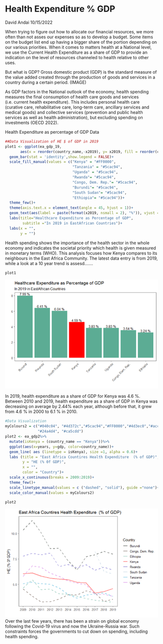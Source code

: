 Health Expenditure % GDP
================
David Andai
10/15/2022

When trying to figure out how to allocate our financial resources, we
more often than not asses our expenses so as to develop a budget. Some
items on the budget list end up having a bigger share of the portion
depending on our various priorities. When it comes to matters health at
a National level, we use the Current Health Expenditure as a share of
GDP to provide an indication on the level of resources channeled to
health relative to other uses.

But what is GDP? Gross domestic product (GDP) is the standard measure of
the value added created through the production of goods and services in
a country during a certain period. (IMAGE)

As GDP factors in the National outlook of the economy, health spending
measures the final consumption of health care goods and services
(i.e. current health expenditure). This includes personal health care
(curative care, rehabilitative care, long-term care, ancillary services
and medical goods) and collective services (prevention and public health
services as well as health administration), but excluding spending on
investments (OECD 2022).

Health Expenditure as percentage of GDP Data

``` r
##Data Visualization of HE $ of GDP in 2019
plot1 <- ggplot(ea_gdp_19,
       aes(x = reorder(country_name,-x2019), y= x2019, fill = reorder(country_name,-x2019)))+
  geom_bar(stat = 'identity',show.legend = FALSE)+
  scale_fill_manual(values = c("Kenya" = "#FF0000",
                               "Tanzania" = "#5cac94",
                               "Uganda" = "#5cac94",
                               "Rwanda"= "#5cac94", 
                               "Congo, Dem. Rep."= "#5cac94", 
                               "Burundi"= "#5cac94",
                               "South Sudan"= "#5cac94",
                               "Ethiopia"= "#5cac94"))+
  theme_few()+
  theme(axis.text.x = element_text(angle = 45, hjust = 1))+
  geom_text(aes(label = paste(format(x2019, nsmall = 2), "%")), vjust = -0.2)+
  labs(title="Healthcare Expenditure as Percentage of GDP", 
        subtitle ="In 2019 in EastAfrican Countries")+
  labs(x = "",
       y = "")
```

Health spending shows the importance of the health sector in the whole
economy and indicates the societal priority which health is given
measured in monetary terms (WHO). This analysis focuses how Kenya
compares to its neighbours in the East Africa Community. The latest data
entry is from 2019, while a look at a 10 year trend is assesd…….

``` r
plot1
```

![](HE-GDP_files/figure-gfm/unnamed-chunk-4-1.png)<!-- -->

In 2019, health expenditure as a share of GDP for Kenya was 4.6 %.
Between 2010 and 2019, health expenditure as a share of GDP in Kenya was
decreasing on average by 2.44% each year, although before that, it grew
from 4.6 % in 2000 to 6.1 % in 2010.

``` r
#Data Visualization
myColours2 = c("#040c04", "#4d372c","#5cac94","#FF0000","#4d3ec0","#acc6d8",
               "#24a4d4", "#ca5cdd")
plot2 <- ea_gdp2%>%
  mutate(isKenya = (country_name == "Kenya"))%>%
  ggplot(aes(x=years, y=gdp, color=country_name))+
  geom_line( aes (linetype = isKenya), size =1, alpha = 0.6)+
  labs (title = "East Africa Countires Health Expenditure  (% of GDP)",
        y = "HE (% 0f GDP)",
        x = "",
        color = "Country")+
  scale_x_continuous(breaks = 2009:2019)+
  theme_few()+
  scale_linetype_manual(values = c ("dashed", "solid"), guide ="none")+
  scale_color_manual(values = myColours2)
```

``` r
plot2
```

![](HE-GDP_files/figure-gfm/unnamed-chunk-7-1.png)<!-- --> Over the last
few years, there has been a strain on global economy following the
Covid-19 virus and now the Ukraine-Russia war. Such constraints forces
the governments to cut down on spending, including health spending.
